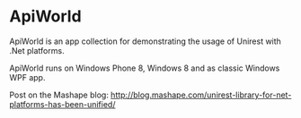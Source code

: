 ApiWorld
========

ApiWorld is an app collection for demonstrating the usage of Unirest with .Net platforms.

ApiWorld runs on Windows Phone 8, Windows 8 and as classic Windows WPF app.

Post on the Mashape blog: http://blog.mashape.com/unirest-library-for-net-platforms-has-been-unified/
